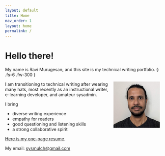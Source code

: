 ```yaml
---
layout: default
title: Home
nav_order: 1
layout: home
permalink: /
---
```


# Hello there!

My name is Ravi Murugesan, and this site is my technical writing portfolio.
{: .fs-6 .fw-300 }

<img style="float: right; max-width: 30%;" src="images/Photograph.jpg">

I am transitioning to technical writing after wearing many hats, most recently as an instructional writer, e-learning developer, and amateur sysadmin.

I bring
- diverse writing experience
- empathy for readers
- good questioning and listening skills
- a strong collaborative spirit

[Here is my one-page resume](https://docs.google.com/document/d/1yV_huFjidGQ5e0fNRyvjjBvORnoC409QvgL87Js_QUM/edit?usp=sharing).

My email: <sysmulch@gmail.com>




